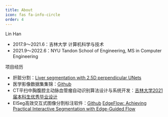 ```yaml
---
title: About
icon: fas fa-info-circle
order: 4
---
```


Lin Han

- 2017.9～2021.6：吉林大学 计算机科学与技术
- 2021.9～2022.6：NYU Tandon School of Engineering, MS in Computer Engineering

项目经历
- 肝脏分割：[Liver segmentation with 2.5D perpendicular UNets
](https://www.sciencedirect.com/science/article/pii/S0045790621001221)
- 医学影像数据集集锦：[Github](https://github.com/linhandev/dataset)
- CT平扫中胸腹腔主动脉血管瘤自动识别算法设计与系统开发：[吉林大学2021届本科生优秀毕业设计](http://jjxy.jlu.edu.cn/info/1258/14218.htm)
- EISeg高效交互式图像分割标注软件：[Github](https://github.com/paddlecv-sig/eiseg) [EdgeFlow: Achieving Practical Interactive Segmentation with Edge-Guided Flow
](https://arxiv.org/abs/2109.09406)

<!--
> **Note**: Add Markdown syntax content to file `_tabs/about.md` and it will show up on this page. -->
